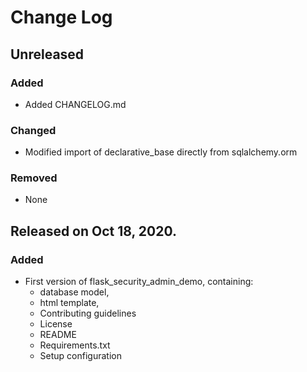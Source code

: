 # Change Log

## Unreleased

### Added

* Added CHANGELOG.md

### Changed

* Modified import of declarative_base directly from sqlalchemy.orm


### Removed

* None

## Released on Oct 18, 2020.

### Added

* First version of flask_security_admin_demo, containing:
	- database model,
	- html template,
	- Contributing guidelines
	- License
	- README
	- Requirements.txt
	- Setup configuration